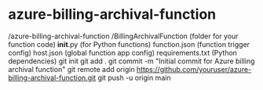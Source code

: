 # azure-billing-archival-function
/azure-billing-archival-function
  /BillingArchivalFunction  (folder for your function code)
    __init__.py             (for Python functions)
    function.json           (function trigger config)
  host.json                 (global function app config)
  requirements.txt          (Python dependencies)
git init
git add .
git commit -m "Initial commit for Azure billing archival function"
git remote add origin https://github.com/youruser/azure-billing-archival-function.git
git push -u origin main


